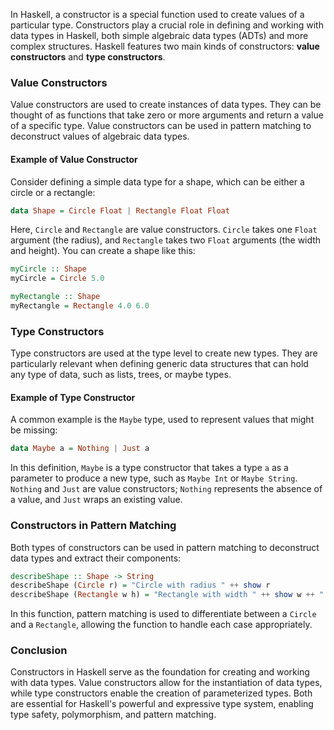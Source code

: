 In Haskell, a constructor is a special function used to create values of a particular type. Constructors play a crucial role in defining and working with data types in Haskell,  both simple algebraic data types (ADTs) and more complex structures. Haskell features two main kinds of constructors: **value constructors** and **type constructors**.

### Value Constructors

Value constructors are used to create instances of data types. They can be thought of as functions that take zero or more arguments and return a value of a specific type. Value constructors can be used in pattern matching to deconstruct values of algebraic data types.

#### Example of Value Constructor

Consider defining a simple data type for a shape, which can be either a circle or a rectangle:

```haskell
data Shape = Circle Float | Rectangle Float Float
```

Here, `Circle` and `Rectangle` are value constructors. `Circle` takes one `Float` argument (the radius), and `Rectangle` takes two `Float` arguments (the width and height). You can create a shape like this:

```haskell
myCircle :: Shape
myCircle = Circle 5.0

myRectangle :: Shape
myRectangle = Rectangle 4.0 6.0
```

### Type Constructors

Type constructors are used at the type level to create new types. They are particularly relevant when defining generic data structures that can hold any type of data, such as lists, trees, or maybe types.

#### Example of Type Constructor

A common example is the `Maybe` type, used to represent values that might be missing:

```haskell
data Maybe a = Nothing | Just a
```

In this definition, `Maybe` is a type constructor that takes a type `a` as a parameter to produce a new type, such as `Maybe Int` or `Maybe String`. `Nothing` and `Just` are value constructors; `Nothing` represents the absence of a value, and `Just` wraps an existing value.

### Constructors in Pattern Matching

Both types of constructors can be used in pattern matching to deconstruct data types and extract their components:

```haskell
describeShape :: Shape -> String
describeShape (Circle r) = "Circle with radius " ++ show r
describeShape (Rectangle w h) = "Rectangle with width " ++ show w ++ " and height " ++ show h
```

In this function, pattern matching is used to differentiate between a `Circle` and a `Rectangle`, allowing the function to handle each case appropriately.

### Conclusion

Constructors in Haskell serve as the foundation for creating and working with data types. Value constructors allow for the instantiation of data types, while type constructors enable the creation of parameterized types. Both are essential for Haskell's powerful and expressive type system, enabling type safety, polymorphism, and pattern matching.
